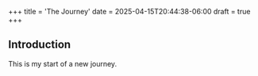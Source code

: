 +++
title = 'The Journey'
date = 2025-04-15T20:44:38-06:00
draft = true
+++
## Introduction

This is my start of a new journey.
